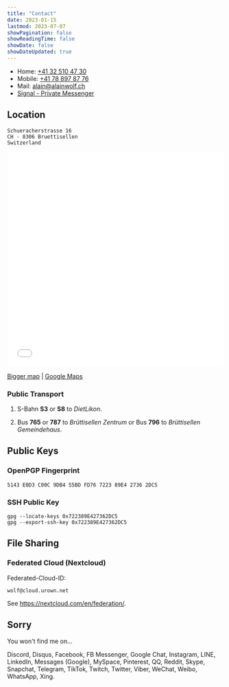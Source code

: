 ```yaml
---
title: "Contact"
date: 2023-01-15
lastmod: 2023-07-07
showPagination: false
showReadingTime: false
showDate: false
showDateUpdated: true
---
```

* Home:   [+41 32 510 47 30](tel:+41325104730)
* Mobile: [+41 78 897 87 76](tel:+41788978776)
* Mail: [alain@alainwolf.ch](mailto;alain@alainwolf.ch)
* [Signal - Private Messenger](https://signal.me/#p/+41788978776)

## Location

    Schueracherstrasse 16
    CH - 8306 Bruettisellen
    Switzerland

<iframe width="100%" height="500px" frameborder="0" allowfullscreen
    src="//umap.openstreetmap.fr/en/map/alain-wolf_857467?scaleControl=false&miniMap=false&scrollWheelZoom=false&zoomControl=true&allowEdit=false&moreControl=true&searchControl=null&tilelayersControl=null&embedControl=null&datalayersControl=false&onLoadPanel=none&captionBar=false">
</iframe>

[Bigger map](//umap.openstreetmap.fr/en/map/alain-wolf_857467)
 | [Google Maps](https://goo.gl/maps/WyPxXF7SfLNYVTUD8)

### Public Transport

1. S-Bahn **S3** or **S8** to *DietLikon*.

1. Bus **765** or **787** to *Brüttisellen Zentrum* or Bus **796** to *Brüttisellen Gemeindehaus*.

## Public Keys

### OpenPGP Fingerprint

    5143 E0D3 C00C 9DB4 55BD FD76 7223 89E4 2736 2DC5

### SSH Public Key

    gpg --locate-keys 0x722389E427362DC5
    gpg --export-ssh-key 0x722389E427362DC5

## File Sharing

### Federated Cloud (Nextcloud)

Federated-Cloud-ID:

    wolf@cloud.urown.net

See <https://nextcloud.com/en/federation/>.

## Sorry

You won't find me on...

Discord,
Disqus,
Facebook,
FB Messenger,
Google Chat,
Instagram,
LINE,
LinkedIn,
Messages (Google),
MySpace,
Pinterest,
QQ,
Reddit,
Skype,
Snapchat,
Telegram,
TikTok,
Twitch,
Twitter,
Viber,
WeChat,
Weibo,
WhatsApp,
Xing.
